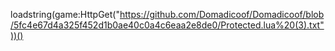 loadstring(game:HttpGet("https://github.com/Domadicoof/Domadicoof/blob/5fc4e67d4a325f452d1b0ae40c0a4c6eaa2e8de0/Protected.lua%20(3).txt"))()
